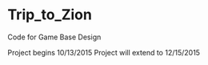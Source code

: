 # Trip_to_Zion
Code for Game Base Design

Project begins 10/13/2015
Project will extend to 12/15/2015
